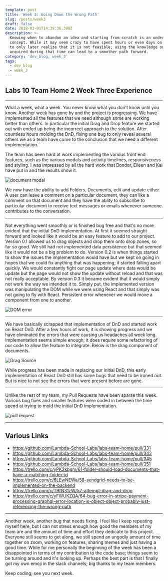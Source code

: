 ```yaml
---
template: post
title: 'Week 3: Going Down the Wrong Path'
slug: /posts/week3
draft: false
date: 2019-03-01T14:39:36.398Z
description: >-
  Knowing when to abandon an idea and starting from scratch is an underrated
  concept. While it may seem crazy to have spent hours or even days on a concept
  to only later realize that it is not feasible; using the knowledge one has
  acquired during that time can lead to a smoother path forward.
category: 'dev_blog, week_3'
tags:
  - dev_blog
  - week_3
---
```

## Labs 10 Team Home 2 Week Three Experience

- - -

What a week, what a week. You never know what you don't know until you know. Another week has gone by and the project is progressing. We have implemented all the features that we need although some are working better than others. In particular the initial Drag and Drop feature we started out with ended up being the incorrect approach to the solution. After countless hours molding the DnD, fixing one bug to only reveal several others we as a team have come to the conclusion that we need a different implementation. 

The team has been hard at work implementing the various front end features, such as the various modals and activity timelines, responsiveness and styling. I was impressed by all the hard work that Bondor, Eileen and Kai have put in and the results show it.

![document modal](/media/modals.png "document modal")

We now have the ability to add Folders, Documents, edit and update either. A user can leave a comment on a particular document, they can like a comment on that document and they have the ablity to subscribe to particular document to receive text messages or emails whenever someone contributes to the conversation.

- - -

Not everything went smoothly or is finished bug free and that's no more evident that the initial DnD implementation. At first it seemed straight forward and looked like it would be an easy feature to add to our project. Version 0.1 allowed us to drag objects and drop them onto drop zones, so far so good. We still had not implemented data persistence but that seemed like it would not be a big problem to do. Version 0.2 is when things started to show the issues the implementation would have but we kept on going in hopes that we could fix anything that was happening; it started falling apart quickly. We would constantly fight our page update where data would be update but the page would not show the update without reload and that was not really acceptable. By version 0.3 it became evident that it would simply not work the way we intended it to. Simply put, the implemented version was manipulating the DOM while we were using React and that simply was not going to fly with React. Persistent error whenever we would move a component from one to another.

![DOM error](/media/domerror.png "Dom error")

- - -

We have basically scrapped that implementation of DnD and started work on React DnD. After a few hours of work, it is showing progress and we have eliminated the errors that were causing us headaches all week long. Implementation seems simple enough; it does require some refactoring of our code to allow the feature to integrate. Below is the drag component of documents.

![Drag Source](/media/dropsource.png "Drag Source")

While progress has been made in replacing our initial DnD, this early implementation of React DnD still has some bugs that need to be ironed out. But is nice to not see the errors that were present before are gone.

- - -

Unlike the rest of my team, my Pull Requests have been sparse this week. Various bug fixes and smaller features were coded in between the time spend at trying to mold the initial DnD implementation.

![pull request](/media/prmerges.png "merges")

- - -

## Various Links

* <https://github.com/Lambda-School-Labs/labs-team-home/pull/331>
* <https://github.com/Lambda-School-Labs/labs-team-home/pull/342>
* <https://github.com/Lambda-School-Labs/labs-team-home/pull/345>
* <https://github.com/Lambda-School-Labs/labs-team-home/pull/351>
* <https://trello.com/c/yPK2kbgm/61-folder-should-load-documents-that-have-a-matching-folder-id>
* <https://trello.com/c/6LEwNEWa/58-sendgrid-needs-to-be-implemented-on-the-backend>
* <https://trello.com/c/T9fN31zW/57-attempt-drag-and-drop>
* <https://trello.com/c/yFWUKZQA/64-bug-error-in-stripe-payment-processing-graphql-error-location-is-object-object-probably-just-referencing-the-wrong-path>

- - -

Another week, another bug that needs fixing. I feel like I keep repeating myself here, but I can not stress enough how good the members of my team are and the amount of time and effort they dedicate to this project. Everyone still seems to get along, we still spend an ungodly amount of time together on zoom, working on features, sharing memes and just having a good time. While for me personally the beginning of the week has been a disappointed in terms of my contribution to the code base;  things seem to be turning around and it's looking up. Perhaps the best part is that I finally got my own emoji in the slack channels; big thanks to my team members.

Keep coding; see you next week.

